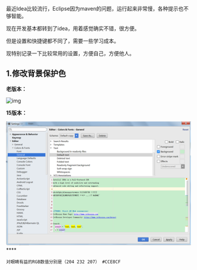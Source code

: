 最近Idea比较流行，Eclipse因为maven的问题，运行起来非常慢，各种提示也不够智能。

现在开发基本都转到了idea，用着感觉确实不错，很方便。

但是设置和快捷键都不同了，需要一些学习成本。

现特别记录一下比较常用的设置，方便自己，方便他人。

## **1.修改背景保护色**

**老版本：**

![img](http://img.blog.csdn.net/20131122175818921)

**15版本：**

![img](image-201708191836/3de25770-6a2c-4ee6-9a2d-4b91bfdbfff5.png)****



```
对眼睛有益的RGB数值分别是（204 232 207） #CCE8CF
```

